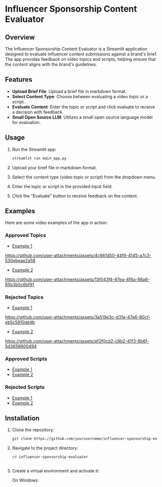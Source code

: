# Influencer Sponsorship Content Evaluator

## Overview
The Influencer Sponsorship Content Evaluator is a Streamlit application designed to evaluate influencer content submissions against a brand's brief. The app provides feedback on video topics and scripts, helping ensure that the content aligns with the brand's guidelines.

## Features
- **Upload Brief File**: Upload a brief file in markdown format.
- **Select Content Type**: Choose between evaluating a video topic or a script.
- **Evaluate Content**: Enter the topic or script and click evaluate to receive a decision with feedback.
- **Small Open Source LLM**: Utilizes a small open source language model for evaluation.

## Usage
1. Run the Streamlit app:

    ```bash
    streamlit run main_app.py

2. Upload your brief file in markdown format.

3. Select the content type (video topic or script) from the dropdown menu.

4. Enter the topic or script in the provided input field.

5. Click the "Evaluate" button to receive feedback on the content.

## Examples
Here are some video examples of the app in action:

### Approved Topics

- [Example 1](#)

https://github.com/user-attachments/assets/4c661d50-44f6-4145-a7c3-530ebeae2a58


- [Example 2](#)

https://github.com/user-attachments/assets/13f043f4-97ea-4f6a-98a6-85b3b5c6bf91


### Rejected Topics
- [Example 1](#)

https://github.com/user-attachments/assets/3a519e3c-d31e-47e6-80cf-eb5c5910dedb


- [Example 2](#)
  

https://github.com/user-attachments/assets/ef2f0cd2-c8b2-41f3-8b6f-5d3658600494


### Approved Scripts
- [Example 1](#)
- [Example 2](#)

### Rejected Scripts
- [Example 1](#)
- [Example 2](#)




## Installation
1. Clone the repository:
   ```bash
   git clone https://github.com/yourusername/influencer-sponsorship-evaluator.git

2. Navigate to the project directory:
   ```bash 
   cd influencer-sponsorship-evaluator
 
3. Create a virtual environment and activate it:

    On Windows:
